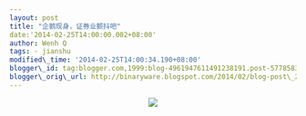 ```yaml
--- 
layout: post 
title: "企鹅现身，证券业颤抖吧" 
date:'2014-02-25T14:00:00.002+08:00' 
author: Wenh Q
tags: - jianshu
modified\_time: '2014-02-25T14:00:34.190+08:00' 
blogger\_id: tag:blogger.com,1999:blog-4961947611491238191.post-5778583737566475590
blogger\_orig\_url: http://binaryware.blogspot.com/2014/02/blog-post\_25.html
---
```

<div class="separator" style="clear: both; text-align: center;">

[![](http://prod-jianshu-cwb.b0.upaiyun.com/notes/images/99106/weibo/image_e806f817504d.jpeg)](http://jianshu.io/p/1dd25708a67b)

</div>




